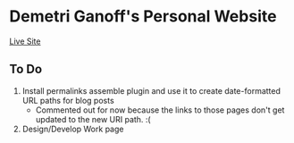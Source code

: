 Demetri Ganoff's Personal Website
=======

[Live Site](http://demetridesign.com)

## To Do
1. Install permalinks assemble plugin and use it to create date-formatted URL paths for blog posts
	- Commented out for now because the links to those pages don't get updated to the new URI path. :(
3. Design/Develop Work page